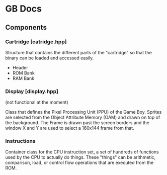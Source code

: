 # GB Docs

## Components

### Cartridge [catridge.hpp]

Structure that contains the different parts of the "cartridge" so that the binary can be loaded and accessed easily.

- Header
- ROM Bank
- RAM Bank

### Display [display.hpp]

(not functional at the moment)

Class that defines the Pixel Processing Unit (PPU) of the Game Boy. Sprites are selected from the Object Attribute Memory (OAM) and drawn on top of the background. The Frame is drawn past the screen borders and the window X and Y are used to select a 160x144 frame from that.

### Instructions

Container class for the CPU instruction set, a set of hundreds of functions used by the CPU to actually do things. These "things" can be arithmetic, comparison, load, or control flow operations that are executed from the ROM.
